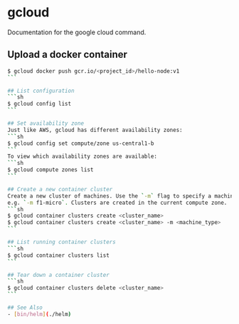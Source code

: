 # gcloud
Documentation for the google cloud command.

## Upload a docker container
````sh
$ gcloud docker push gcr.io/<project_id>/hello-node:v1
```

## List configuration
```sh
$ gcloud config list
```

## Set availability zone
Just like AWS, gcloud has different availability zones:
```sh
$ gcloud config set compute/zone us-central1-b
```
To view which availability zones are available:
```sh
$ gcloud compute zones list
```

## Create a new container cluster
Create a new cluster of machines. Use the `-m` flag to specify a machine type,
e.g. `-m f1-micro`. Clusters are created in the current compute zone.
```sh
$ gcloud container clusters create <cluster_name>
$ gcloud container clusters create <cluster_name> -m <machine_type>
```

## List running container clusters
```sh
$ gcloud container clusters list
```

## Tear down a container cluster
```sh
$ gcloud container clusters delete <cluster_name>
```

## See Also
- [bin/helm](./helm)

